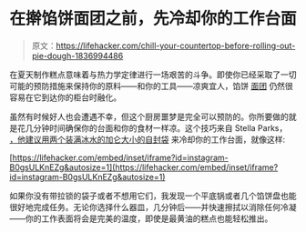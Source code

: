# 在擀馅饼面团之前，先冷却你的工作台面

> 原文：<https://lifehacker.com/chill-your-countertop-before-rolling-out-pie-dough-1836994486>

在夏天制作糕点意味着与热力学定律进行一场艰苦的斗争。即使你已经采取了一切可能的预防措施来保持你的原料——和你的工具——凉爽宜人，馅饼 [面团](https://lifehacker.com/for-better-pie-crust-resort-to-violence-1798295233) 仍然很容易在它到达你的柜台时融化。



虽然有时候好人也会遭遇不幸，但这个厨房噩梦是完全可以预防的。你所要做的就是花几分钟时间确保你的台面和你的食材一样凉。这个技巧来自 Stella Parks， [，他建议用两个装满冰水的加仑大小的自封袋](https://www.seriouseats.com/2016/09/how-to-avoid-soft-and-sticky-dough-butter-temperature.html) 来冷却你的工作台面，就像这样:

 [https://lifehacker.com/embed/inset/iframe?id=instagram-B0gsULKnEZg&autosize=1](https://lifehacker.com/embed/inset/iframe?id=instagram-B0gsULKnEZg&autosize=1) 

如果你没有带拉锁的袋子或者不想用它们，我发现一个平底锅或者几个馅饼盘也能很好地完成任务。无论你选择什么器皿，几分钟后——并快速擦拭以消除任何冷凝——你的工作表面将会是完美的温度，即使是最黄油的糕点也能轻松推出。